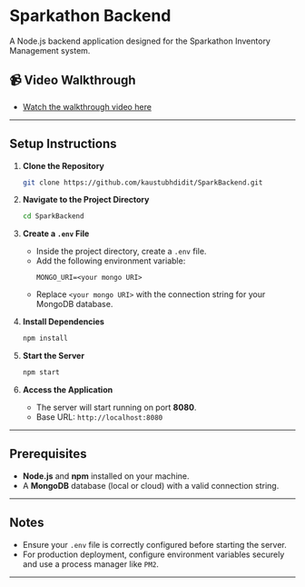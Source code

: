 # Sparkathon Backend  

A Node.js backend application designed for the Sparkathon Inventory Management system.  

## 📹 Video Walkthrough  
- [Watch the walkthrough video here](https://youtu.be/tM-yvjeXqWQ)

---

## Setup Instructions  

1. **Clone the Repository**  
   ```bash  
   git clone https://github.com/kaustubhdidit/SparkBackend.git  
   ```  

2. **Navigate to the Project Directory**  
   ```bash  
   cd SparkBackend  
   ```  

3. **Create a `.env` File**  
   - Inside the project directory, create a `.env` file.  
   - Add the following environment variable:  
     ```plaintext  
     MONGO_URI=<your mongo URI>  
     ```  
   - Replace `<your mongo URI>` with the connection string for your MongoDB database.  

4. **Install Dependencies**  
   ```bash  
   npm install  
   ```  

5. **Start the Server**  
   ```bash  
   npm start  
   ```  

6. **Access the Application**  
   - The server will start running on port **8080**.  
   - Base URL: `http://localhost:8080`  

---

## Prerequisites  
- **Node.js** and **npm** installed on your machine.  
- A **MongoDB** database (local or cloud) with a valid connection string.  

---

## Notes  
- Ensure your `.env` file is correctly configured before starting the server.  
- For production deployment, configure environment variables securely and use a process manager like `PM2`.  

---
```
